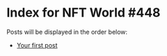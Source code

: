 # Index for NFT World #448
Posts will be displayed in the order below:

- [Your first post](./001-first.md)

